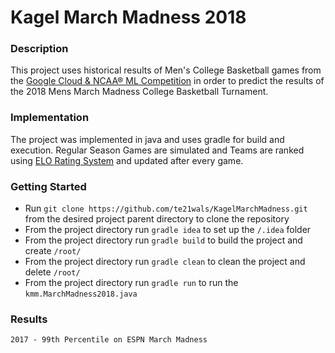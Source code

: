 # Kagel March Madness 2018  

### Description 

This project uses historical results of Men's College Basketball games from the [Google Cloud & NCAA® ML Competition](https://www.kaggle.com/c/mens-machine-learning-competition-2018) in order to predict the results of the 2018 Mens March Madness College Basketball Turnament.

### Implementation

The project was implemented in java and uses gradle for build and execution. Regular Season Games are simulated and Teams are ranked using [ELO Rating System](https://en.wikipedia.org/wiki/Elo_rating_system) and updated after every game.  

### Getting Started 
* Run `git clone https://github.com/te21wals/KagelMarchMadness.git` from the desired project parent directory to clone the repository
* From the project directory run `gradle idea` to set up the `/.idea` folder
* From the project directory run `gradle build` to build the project and create `/root/`
* From the project directory run `gradle clean` to clean the project and delete `/root/`
* From the project directory run `gradle run` to run the `kmm.MarchMadness2018.java`


### Results 
``2017 - 99th Percentile on ESPN March Madness``